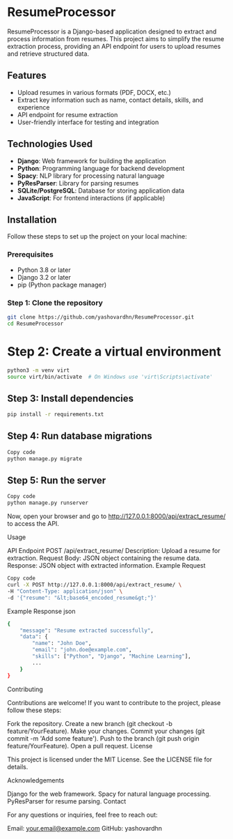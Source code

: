 # ResumeProcessor

ResumeProcessor is a Django-based application designed to extract and process information from resumes. This project aims to simplify the resume extraction process, providing an API endpoint for users to upload resumes and retrieve structured data.

## Features
- Upload resumes in various formats (PDF, DOCX, etc.)
- Extract key information such as name, contact details, skills, and experience
- API endpoint for resume extraction
- User-friendly interface for testing and integration

## Technologies Used
- **Django**: Web framework for building the application
- **Python**: Programming language for backend development
- **Spacy**: NLP library for processing natural language
- **PyResParser**: Library for parsing resumes
- **SQLite/PostgreSQL**: Database for storing application data
- **JavaScript**: For frontend interactions (if applicable)

## Installation
Follow these steps to set up the project on your local machine:

### Prerequisites
- Python 3.8 or later
- Django 3.2 or later
- pip (Python package manager)

### Step 1: Clone the repository

```bash
git clone https://github.com/yashovardhn/ResumeProcessor.git
cd ResumeProcessor 
```


# Step 2: Create a virtual environment
```bash
python3 -m venv virt
source virt/bin/activate  # On Windows use 'virt\Scripts\activate'
```

## Step 3: Install dependencies
```bash
pip install -r requirements.txt
```

## Step 4: Run database migrations

```bash
Copy code
python manage.py migrate
```

## Step 5: Run the server
```bash
Copy code
python manage.py runserver
```

Now, open your browser and go to http://127.0.0.1:8000/api/extract_resume/ to access the API.

Usage

API Endpoint
POST /api/extract_resume/
Description: Upload a resume for extraction.
Request Body: JSON object containing the resume data.
Response: JSON object with extracted information.
Example Request
```bash
Copy code
curl -X POST http://127.0.0.1:8000/api/extract_resume/ \
-H "Content-Type: application/json" \
-d '{"resume": "&lt;base64_encoded_resume&gt;"}'
```

Example Response
json
```bash
{
    "message": "Resume extracted successfully",
    "data": {
        "name": "John Doe",
        "email": "john.doe@example.com",
        "skills": ["Python", "Django", "Machine Learning"],
        ...
    }
}
```
Contributing

Contributions are welcome! If you want to contribute to the project, please follow these steps:

Fork the repository.
Create a new branch (git checkout -b feature/YourFeature).
Make your changes.
Commit your changes (git commit -m 'Add some feature').
Push to the branch (git push origin feature/YourFeature).
Open a pull request.
License

This project is licensed under the MIT License. See the LICENSE file for details.

Acknowledgements

Django for the web framework.
Spacy for natural language processing.
PyResParser for resume parsing.
Contact

For any questions or inquiries, feel free to reach out:

Email: your.email@example.com
GitHub: yashovardhn
